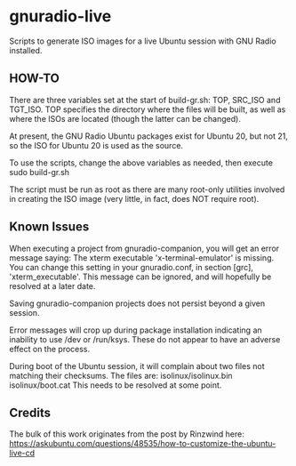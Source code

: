 # gnuradio-live

Scripts to generate ISO images for a live Ubuntu session with GNU
Radio installed.

## HOW-TO

There are three variables set at the start of build-gr.sh: TOP,
SRC_ISO and TGT_ISO.  TOP specifies the directory where the files will
be built, as well as where the ISOs are located (though the latter can
be changed).

At present, the GNU Radio Ubuntu packages exist for Ubuntu 20, but not
21, so the ISO for Ubuntu 20 is used as the source.

To use the scripts, change the above variables as needed, then execute
   sudo build-gr.sh

The script must be run as root as there are many root-only utilities
involved in creating the ISO image (very little, in fact, does NOT
require root).

## Known Issues

When executing a project from gnuradio-companion, you will get an
error message saying:
   The xterm executable 'x-terminal-emulator' is missing.
   You can change this setting in your gnuradio.conf, in section
   [grc], 'xterm_executable'.
This message can be ignored, and will hopefully be resolved at a later date.

Saving gnuradio-companion projects does not persist beyond a given session.

Error messages will crop up during package installation indicating an
inability to use /dev or /run/ksys.  These do not appear to have an
adverse effect on the process.

During boot of the Ubuntu session, it will complain about two files
not matching their checksums.  The files are:
   isolinux/isolinux.bin
   isolinux/boot.cat
This needs to be resolved at some point.

## Credits

The bulk of this work originates from the post by Rinzwind here:
https://askubuntu.com/questions/48535/how-to-customize-the-ubuntu-live-cd
